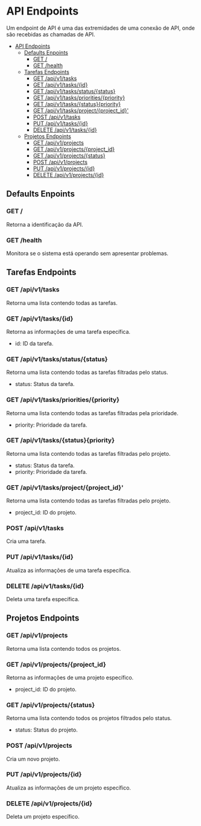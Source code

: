 # API Endpoints

Um endpoint de API é uma das extremidades de uma conexão de API, onde são recebidas as chamadas de API.

<!-- TOC -->
* [API Endpoints](#api-endpoints)
  * [Defaults Enpoints](#defaults-enpoints)
    * [GET /](#get-)
    * [GET /health](#get-health)
  * [Tarefas Endpoints](#tarefas-endpoints)
    * [GET /api/v1/tasks](#get-apiv1tasks)
    * [GET /api/v1/tasks/{id}](#get-apiv1tasksid)
    * [GET /api/v1/tasks/status/{status}](#get-apiv1tasksstatusstatus)
    * [GET /api/v1/tasks/priorities/{priority}](#get-apiv1tasksprioritiespriority)
    * [GET /api/v1/tasks/{status}{priority}](#get-apiv1tasksstatuspriority)
    * [GET /api/v1/tasks/project/{project_id}'](#get-apiv1tasksprojectprojectid)
    * [POST /api/v1/tasks](#post-apiv1tasks)
    * [PUT /api/v1/tasks/{id}](#put-apiv1tasksid)
    * [DELETE /api/v1/tasks/{id}](#delete-apiv1tasksid)
  * [Projetos Endpoints](#projetos-endpoints)
    * [GET /api/v1/projects](#get-apiv1projects)
    * [GET /api/v1/projects/{project_id}](#get-apiv1projectsprojectid)
    * [GET /api/v1/projects/{status}](#get-apiv1projectsstatus)
    * [POST /api/v1/projects](#post-apiv1projects)
    * [PUT /api/v1/projects/{id}](#put-apiv1projectsid)
    * [DELETE /api/v1/projects/{id}](#delete-apiv1projectsid)
<!-- TOC -->

## Defaults Enpoints

### GET /

Retorna a identificação da API.

### GET /health

Monitora se o sistema está operando sem apresentar problemas.

## Tarefas Endpoints

### GET /api/v1/tasks

Retorna uma lista contendo todas as tarefas.

### GET /api/v1/tasks/{id}

Retorna as informações de uma tarefa específica.

- id: ID da tarefa.

### GET /api/v1/tasks/status/{status}

Retorna uma lista contendo todas as tarefas filtradas pelo status.

- status: Status da tarefa.

### GET /api/v1/tasks/priorities/{priority}

Retorna uma lista contendo todas as tarefas filtradas pela prioridade.

- priority: Prioridade da tarefa.

### GET /api/v1/tasks/{status}{priority}

Retorna uma lista contendo todas as tarefas filtradas pelo projeto.

- status: Status da tarefa.
- priority: Prioridade da tarefa.

### GET /api/v1/tasks/project/{project_id}'

Retorna uma lista contendo todas as tarefas filtradas pelo projeto.

- project_id: ID do projeto.

### POST /api/v1/tasks

Cria uma tarefa.

### PUT /api/v1/tasks/{id}

Atualiza as informações de uma tarefa específica.

### DELETE /api/v1/tasks/{id}

Deleta uma tarefa específica.

## Projetos Endpoints

### GET /api/v1/projects

Retorna uma lista contendo todos os projetos.

### GET /api/v1/projects/{project_id}

Retorna as informações de uma projeto específico.

- project_id: ID do projeto.

### GET /api/v1/projects/{status}

Retorna uma lista contendo todos os projetos filtrados pelo status.

- status: Status do projeto.

### POST /api/v1/projects

Cria um novo projeto.

### PUT /api/v1/projects/{id}

Atualiza as informações de um projeto específico.

### DELETE /api/v1/projects/{id}

Deleta um projeto específico.
